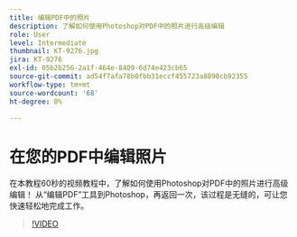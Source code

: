 ```yaml
---
title: 编辑PDF中的照片
description: 了解如何使用Photoshop对PDF中的照片进行高级编辑
role: User
level: Intermediate
thumbnail: KT-9276.jpg
jira: KT-9276
exl-id: 05b2b256-2a1f-464e-8409-6d74e423cb65
source-git-commit: ad54f7afa78b0fbb31eccf455723a8890cb92355
workflow-type: tm+mt
source-wordcount: '68'
ht-degree: 0%

---
```


# 在您的PDF中编辑照片

在本教程60秒的视频教程中，了解如何使用Photoshop对PDF中的照片进行高级编辑！ 从“编辑PDF”工具到Photoshop，再返回一次，该过程是无缝的，可让您快速轻松地完成工作。

>[!VIDEO](https://video.tv.adobe.com/v/338276?quality=12&learn=on&hidetitle=true)
